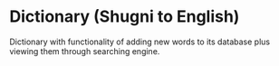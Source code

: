 
# Dictionary (Shugni to English)
Dictionary with functionality of adding new words to its database plus viewing them through searching engine.  


